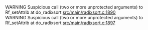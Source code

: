 WARNING Suspicious call (two or more unprotected arguments) to Rf_setAttrib at do_radixsort [src/main/radixsort.c:1890](https://github.com/wch/r-source/blob/49438de4ed75dd34937387199fac6b4efd845f7e/src/main/radixsort.c/#L1890)  
WARNING Suspicious call (two or more unprotected arguments) to Rf_setAttrib at do_radixsort [src/main/radixsort.c:1897](https://github.com/wch/r-source/blob/49438de4ed75dd34937387199fac6b4efd845f7e/src/main/radixsort.c/#L1897)  
